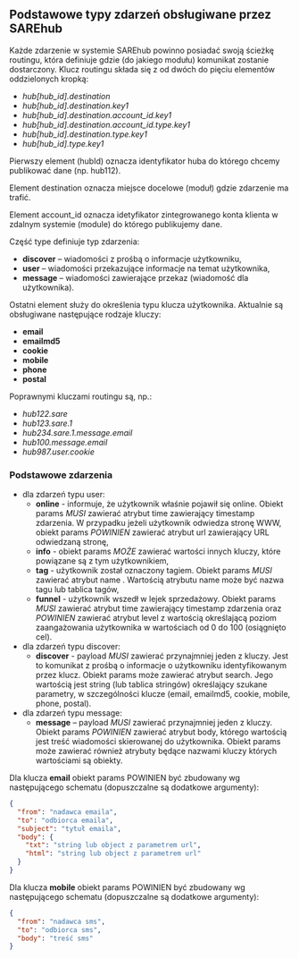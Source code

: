 ## Podstawowe typy zdarzeń obsługiwane przez SAREhub

Każde zdarzenie w systemie SAREhub powinno posiadać swoją ścieżkę routingu, która definiuje gdzie (do jakiego modułu) 
komunikat zostanie dostarczony. Klucz routingu składa się z od dwóch do pięciu elementów oddzielonych kropką:

- _hub[hub_id].destination_
- _hub[hub_id].destination.key1_
- _hub[hub_id].destination.account_id.key1_
- _hub[hub_id].destination.account_id.type.key1_
- _hub[hub_id].destination.type.key1_
- _hub[hub_id].type.key1_

Pierwszy element (hubId) oznacza identyfikator huba do którego chcemy publikować dane (np. hub112).

Element destination oznacza miejsce docelowe (moduł) gdzie zdarzenie ma trafić.

Element account_id oznacza idetyfikator zintegrowanego konta klienta w zdalnym systemie (module) do którego 
publikujemy dane.

Część type definiuje typ zdarzenia:

- **discover** – wiadomości z prośbą o informacje użytkowniku,
- **user** – wiadomości przekazujące informacje na temat użytkownika,
- **message** – wiadomości zawierające przekaz (wiadomość dla użytkownika).

Ostatni element służy do określenia typu klucza użytkownika. Aktualnie są obsługiwane następujące rodzaje kluczy:

- **email**
- **emailmd5**
- **cookie**
- **mobile**
- **phone**
- **postal**

Poprawnymi kluczami routingu są, np.:

- _hub122.sare_
- _hub123.sare.1_
- _hub234.sare.1.message.email_
- _hub100.message.email_
- _hub987.user.cookie_

### Podstawowe zdarzenia

- dla zdarzeń typu user:
    - **online** - informuje, że użytkownik właśnie pojawił się online. Obiekt params _MUSI_ zawierać atrybut time 
    zawierający timestamp zdarzenia. W przypadku jeżeli użytkownik odwiedza stronę WWW, obiekt params _POWINIEN_ zawierać
    atrybut url zawierający URL odwiedzaną stronę,
    - **info** - obiekt params _MOŻE_ zawierać wartości innych kluczy, które powiązane są z tym użytkownikiem,
    - **tag** - użytkownik został oznaczony tagiem. Obiekt params _MUSI_ zawierać atrybut name . Wartością atrybutu name 
    może być nazwa tagu lub tablica tagów,
    - **funnel** - użytkownik wszedł w lejek sprzedażowy. Obiekt params _MUSI_ zawierać atrybut time zawierający 
    timestamp zdarzenia oraz _POWINIEN_ zawierać atrybut level z wartością     określającą poziom zaangażowania 
    użytkownika w wartościach od 0 do 100 (osiągnięto cel).
- dla zdarzeń typu discover:
    - **discover** - payload _MUSI_ zawierać przynajmniej jeden z kluczy. Jest to komunikat z prośbą o informacje o 
    użytkowniku identyfikowanym przez klucz. Obiekt params może zawierać atrybut search. Jego wartością jest string 
    (lub tablica stringów) określający szukane parametry, w szczególności klucze (email, emailmd5, cookie, mobile, phone, 
    postal).
- dla zdarzeń typu message:
    - **message** – payload _MUSI_ zawierać przynajmniej jeden z kluczy. Obiekt params _POWINIEN_ zawierać atrybut body, 
    którego wartością jest treść wiadomości skierowanej do użytkownika. Obiekt params może zawierać również atrybuty będące 
    nazwami kluczy których wartościami są obiekty.
    
Dla klucza **email** obiekt params POWINIEN być zbudowany wg następującego schematu (dopuszczalne są dodatkowe argumenty):

~~~json
{  
  "from": "nadawca emaila",  
  "to": "odbiorca emaila",  
  "subject": "tytuł emaila",  
  "body": {  
    "txt": "string lub object z parametrem url",  
    "html": "string lub object z parametrem url"  
  }  
}
~~~

Dla klucza **mobile** obiekt params POWINIEN być zbudowany wg następującego schematu (dopuszczalne są dodatkowe argumenty):
~~~json
{  
  "from": "nadawca sms",  
  "to": "odbiorca sms",  
  "body": "treść sms"  
}
~~~